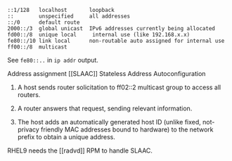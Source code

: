 ```
::1/128   localhost       loopback
::        unspecified     all addresses
::/0      default route
2000::/3  global unicast  IPv6 addresses currently being allocated
fd00::/8  unique local     internal use (like 192.168.x.x)
fe80::/10 link local      non-routable auto assigned for internal use
ff00::/8  multicast
```

See `fe80::..` in `ip addr` output.

Address assignment
[[SLAAC]] Stateless Address Autoconfiguration

1. A host sends router solicitation to ff02::2 multicast group to access all
   routers.

2. A router answers that request, sending relevant information.

3. The host adds an automatically generated host ID (unlike fixed, not-privacy
   friendly MAC addresses bound to hardware) to the network prefix to obtain a
   unique address.

RHEL9 needs the [[radvd]] RPM to handle SLAAC.
